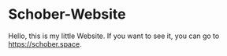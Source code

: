 # Schober-Website

Hello, this is my little Website. If you want to see it, you can go to https://schober.space.
